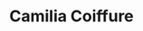 ---
title: "Camilia Coiffure"
title_fr: "Camilia Coiffure"
order: 11
description: "Visual identity, print creations and responsive website created with WordPress."
description_fr: "Identité visuelle, créations print et site web responsive réalisé sous WordPress."
featuredImage: ../../images/development/camilia-coiffure.jpg
url: "http://camilia-coiffure.fr"
tags: ["branding", "webdesign", "html", "css", "php", "wordpress"]
tags_fr: ["branding", "webdesign", "html", "css", "php", "wordpress"]
---